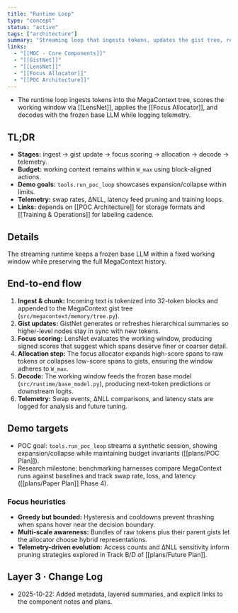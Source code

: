 ```yaml
---
title: "Runtime Loop"
type: "concept"
status: "active"
tags: ["architecture"]
summary: "Streaming loop that ingests tokens, updates the gist tree, refocuses, and decodes with the frozen base model."
links:
  - "[[MOC - Core Components]]"
  - "[[GistNet]]"
  - "[[LensNet]]"
  - "[[Focus Allocator]]"
  - "[[POC Architecture]]"
---
```


- The runtime loop ingests tokens into the MegaContext tree, scores the working window via [[LensNet]], applies the [[Focus Allocator]], and decodes with the frozen base LLM while logging telemetry.

## TL;DR
- **Stages:** ingest → gist update → focus scoring → allocation → decode → telemetry.
- **Budget:** working context remains within `W_max` using block-aligned actions.
- **Demo goals:** `tools.run_poc_loop` showcases expansion/collapse within limits.
- **Telemetry:** swap rates, ΔNLL, latency feed pruning and training loops.
- **Links:** depends on [[POC Architecture]] for storage formats and [[Training & Operations]] for labeling cadence.

## Details

The streaming runtime keeps a frozen base LLM within a fixed working window while preserving the full MegaContext history.

## End-to-end flow
1. **Ingest & chunk:** Incoming text is tokenized into 32-token blocks and appended to the MegaContext gist tree (`src/megacontext/memory/tree.py`).
2. **Gist updates:** GistNet generates or refreshes hierarchical summaries so higher-level nodes stay in sync with new tokens.
3. **Focus scoring:** LensNet evaluates the working window, producing signed scores that suggest which spans deserve finer or coarser detail.
4. **Allocation step:** The focus allocator expands high-score spans to raw tokens or collapses low-score spans to gists, ensuring the window adheres to `W_max`.
5. **Decode:** The working window feeds the frozen base model (`src/runtime/base_model.py`), producing next-token predictions or downstream logits.
6. **Telemetry:** Swap events, ΔNLL comparisons, and latency stats are logged for analysis and future tuning.

## Demo targets
- POC goal: `tools.run_poc_loop` streams a synthetic session, showing expansion/collapse while maintaining budget invariants ([[plans/POC Plan]]).
- Research milestone: benchmarking harnesses compare MegaContext runs against baselines and track swap rate, loss, and latency ([[plans/Paper Plan]] Phase 4).

### Focus heuristics
- **Greedy but bounded:** Hysteresis and cooldowns prevent thrashing when spans hover near the decision boundary.
- **Multi-scale awareness:** Bundles of raw tokens plus their parent gists let the allocator choose hybrid representations.
- **Telemetry-driven evolution:** Access counts and ΔNLL sensitivity inform pruning strategies explored in Track B/D of [[plans/Future Plan]].

## Layer 3 · Change Log
- 2025-10-22: Added metadata, layered summaries, and explicit links to the component notes and plans.
